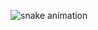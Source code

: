 ![snake animation](https://github.com/TryWarz/TryWarz/blob/output/github-contribution-grid-snake2.svg)
